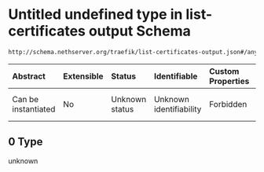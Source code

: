 # Untitled undefined type in list-certificates output Schema

```txt
http://schema.nethserver.org/traefik/list-certificates-output.json#/anyOf/0
```



| Abstract            | Extensible | Status         | Identifiable            | Custom Properties | Additional Properties | Access Restrictions | Defined In                                                                                      |
| :------------------ | :--------- | :------------- | :---------------------- | :---------------- | :-------------------- | :------------------ | :---------------------------------------------------------------------------------------------- |
| Can be instantiated | No         | Unknown status | Unknown identifiability | Forbidden         | Allowed               | none                | [list-certificates-output.json\*](traefik/list-certificates-output.json "open original schema") |

## 0 Type

unknown
